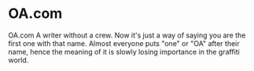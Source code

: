 # OA.com

OA.com A writer without a crew. Now it's just a way of saying you are the first one with that name. Almost everyone
puts "one" or "OA" after their name, hence the meaning of it is slowly losing importance in the graffiti world.